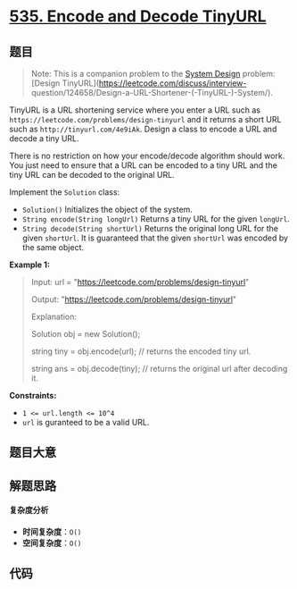# [535. Encode and Decode TinyURL](https://leetcode.com/problems/encode-and-decode-tinyurl/)

## 题目

> Note: This is a companion problem to the [System
> Design](https://leetcode.com/discuss/interview-question/system-design/)
> problem: [Design TinyURL](https://leetcode.com/discuss/interview-
> question/124658/Design-a-URL-Shortener-\(-TinyURL-\)-System/).

TinyURL is a URL shortening service where you enter a URL such as
`https://leetcode.com/problems/design-tinyurl` and it returns a short URL such
as `http://tinyurl.com/4e9iAk`. Design a class to encode a URL and decode a
tiny URL.

There is no restriction on how your encode/decode algorithm should work. You
just need to ensure that a URL can be encoded to a tiny URL and the tiny URL
can be decoded to the original URL.

Implement the `Solution` class:

- `Solution()` Initializes the object of the system.
- `String encode(String longUrl)` Returns a tiny URL for the given `longUrl`.
- `String decode(String shortUrl)` Returns the original long URL for the given `shortUrl`. It is guaranteed that the given `shortUrl` was encoded by the same object.

**Example 1:**

> Input: url = "https://leetcode.com/problems/design-tinyurl"
>
> Output: "https://leetcode.com/problems/design-tinyurl"
>
> Explanation:
>
> Solution obj = new Solution();
>
> string tiny = obj.encode(url); // returns the encoded tiny url.
>
> string ans = obj.decode(tiny); // returns the original url after decoding it.

**Constraints:**

- `1 <= url.length <= 10^4`
- `url` is guranteed to be a valid URL.

## 题目大意

## 解题思路

#### 复杂度分析

- **时间复杂度**：`O()`
- **空间复杂度**：`O()`

## 代码

```javascript

```
